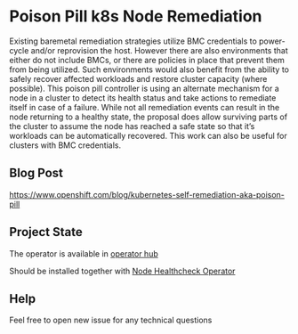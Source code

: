 # Poison Pill k8s Node Remediation 
Existing baremetal remediation strategies utilize BMC credentials to power-cycle and/or reprovision the host.
However there are also environments that either do not include BMCs, or there are policies
in place that prevent them from being utilized.  Such environments would also benefit from
the ability to safely recover affected workloads and restore cluster capacity (where possible).
This poison pill controller is using an alternate mechanism for a node in a cluster to detect its health
status and take actions to remediate itself in case of a failure.  While not all remediation events can
result in the node returning to a healthy state, the proposal does allow surviving parts of the cluster
to assume the node has reached a safe state so that it’s workloads can be automatically recovered.
This work can also be useful for clusters with BMC credentials.


## Blog Post 
https://www.openshift.com/blog/kubernetes-self-remediation-aka-poison-pill

## Project State
The operator is available in [operator hub](https://operatorhub.io/operator/poison-pill-operator)

Should be installed together with [Node Healthcheck Operator](https://operatorhub.io/operator/node-healthcheck-operator)

## Help
Feel free to open new issue for any technical questions
